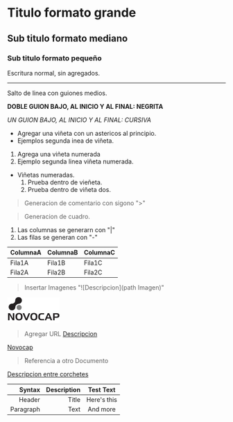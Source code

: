 # Titulo formato grande
## Sub titulo formato mediano
### Sub titulo formato pequeño

Escritura normal, sin agregados. 

-----
Salto de linea con guiones medios. 

__DOBLE GUION BAJO, AL INICIO Y AL FINAL: NEGRITA__

_UN GUION BAJO, AL INICIO Y AL FINAL: CURSIVA_

* Agregar una viñeta con un astericos al principio. 
* Ejemplos segunda inea de viñeta.

1. Agrega una viñeta numerada
1. Ejemplo segunda linea viñeta numerada.

* Viñetas numeradas.
    1. Prueba dentro de vieñeta.
    1. Prueba dentro de viñeta dos.
    
> Generacion de comentario con sigono ">" 

> Generacion de cuadro.
1. Las columnas se generarn con "|"
1. Las filas se generan con "-"

ColumnaA | ColumnaB | ColumnaC
---------|----------|----------
Fila1A|Fila1B|Fila1C
Fila2A|Fila2B|Fila2C

> Insertar Imagenes "![Descripcion](path Imagen)"

![Descripcion](Imagenes/Novocap.png)


>Agregar URL [Descripcion](Url)

[Novocap](https://www.novocap.com)

> Referencia a otro Documento

[Descripcion entre corchetes](DocumentoReferencia.md)

| Syntax      | Description | Test Text     |
| ---:        | ----:       |    :---:      |
| Header      | Title       | Here's this   |
| Paragraph   | Text        | And more      |